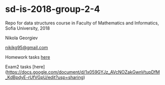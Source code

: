 # sd-is-2018-group-2-4

Repo for data structures course in Faculty of Mathematics and Informatics, Sofia University, 2018

Nikola Georgiev

nikikg95@gmail.com

Homework tasks [here](https://docs.google.com/document/d/1MNnEKERic4xylaV1fx91uihYWMBuxsArudL8sQfcZsg/edit?usp=sharing)

Exam2 tasks [here]
(https://docs.google.com/document/d/1x059GYJz_AVcNOZakGwnVtupDfM_KdBpdyE-rUfVGpU/edit?usp=sharing)